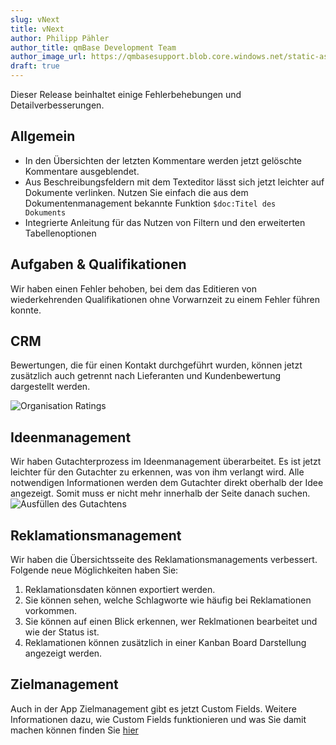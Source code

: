 ```yaml
---
slug: vNext
title: vNext
author: Philipp Pähler
author_title: qmBase Development Team
author_image_url: https://qmbasesupport.blob.core.windows.net/static-assets/img/persons/paehler_round.png
draft: true
---
```


Dieser Release beinhaltet einige Fehlerbehebungen und Detailverbesserungen.

<!--truncate-->

## Allgemein

- In den Übersichten der letzten Kommentare werden jetzt gelöschte Kommentare ausgeblendet.
- Aus Beschreibungsfeldern mit dem Texteditor lässt sich jetzt leichter auf Dokumente verlinken. Nutzen Sie einfach die aus dem Dokumentenmanagement bekannte Funktion <code>$doc:Titel des Dokuments</code>
- Integrierte Anleitung für das Nutzen von Filtern und den erweiterten Tabellenoptionen

## Aufgaben & Qualifikationen

Wir haben einen Fehler behoben, bei dem das Editieren von wiederkehrenden Qualifikationen ohne Vorwarnzeit zu einem Fehler führen konnte.

## CRM

Bewertungen, die für einen Kontakt durchgeführt wurden, können jetzt zusätzlich auch getrennt nach Lieferanten und Kundenbewertung dargestellt werden.

![Organisation Ratings](https://caqadmin.blob.core.windows.net/public-screenshots/manual-screenshots/Screenshot%202021-05-06%20191018_organisation-Ratings.png)

## Ideenmanagement

Wir haben Gutachterprozess im Ideenmanagement überarbeitet. Es ist jetzt leichter für den Gutachter zu erkennen, was von ihm verlangt wird. Alle notwendigen Informationen werden dem Gutachter direkt oberhalb der Idee angezeigt. Somit muss er nicht mehr innerhalb der Seite danach suchen.
![Ausfüllen des Gutachtens](https://caqadmin.blob.core.windows.net/public-screenshots/manual-screenshots/fillOutReview_Idea.gif)

## Reklamationsmanagement

Wir haben die Übersichtsseite des Reklamationsmanagements verbessert. Folgende neue Möglichkeiten haben Sie:

1. Reklamationsdaten können exportiert werden.
2. Sie können sehen, welche Schlagworte wie häufig bei Reklamationen vorkommen.
3. Sie können auf einen Blick erkennen, wer Reklmationen bearbeitet und wie der Status ist.
4. Reklamationen können zusätzlich in einer Kanban Board Darstellung angezeigt werden.

## Zielmanagement

Auch in der App Zielmanagement gibt es jetzt Custom Fields. Weitere Informationen dazu, wie Custom Fields funktionieren und was Sie damit machen können finden Sie [hier]("/docs/faqs/80")
